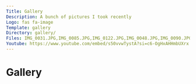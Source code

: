 ```yaml
---
Title: Gallery
Description: A bunch of pictures I took recently
Logo: fas fa-image
Template: gallery
Directory: gallery/
Files: IMG_0031.JPG,IMG_0085.JPG,IMG_0122.JPG,IMG_0048.JPG,IMG_0090.JPG,IMG_0144.JPG,IMG_0051.JPG,IMG_0103.JPG,IMG_0152.JPG,IMG_0077.JPG,IMG_0108.JPG,IMG_0173.JPG
Youtube: https://www.youtube.com/embed/s50vvwTystA?si=c6-OgHxAHHmbUXrx
---
```


# Gallery